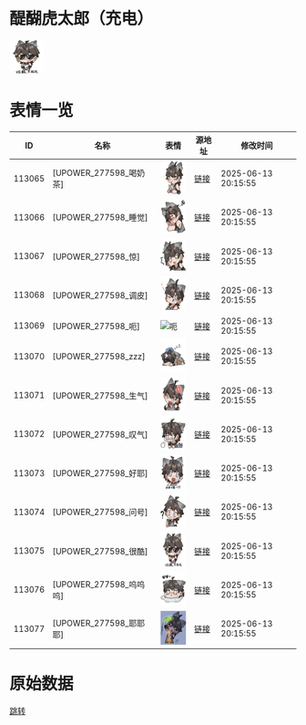 # 醍醐虎太郎（充电）

<img src="./cover.png" height="60" alt="cover" />

# 表情一览

|ID|名称|表情|源地址|修改时间|
|----|----|----|----|----|
|113065|[UPOWER_277598_喝奶茶]|<img src="./pic/113065_%5BUPOWER_277598_喝奶茶%5D.png" height="60" alt="喝奶茶"/>|[链接](https://i0.hdslb.com/bfs/garb/72712408c03a4e4b0dad5e4986336e35da1682b3.png)|2025-06-13 20:15:55|
|113066|[UPOWER_277598_睡觉]|<img src="./pic/113066_%5BUPOWER_277598_睡觉%5D.png" height="60" alt="睡觉"/>|[链接](https://i0.hdslb.com/bfs/garb/189a884e8069ea1a070cc370e06446409221c106.png)|2025-06-13 20:15:55|
|113067|[UPOWER_277598_惊]|<img src="./pic/113067_%5BUPOWER_277598_惊%5D.png" height="60" alt="惊"/>|[链接](https://i0.hdslb.com/bfs/garb/b951b910fe125c6bf8be665ab0f3bd268ee12ecc.png)|2025-06-13 20:15:55|
|113068|[UPOWER_277598_调皮]|<img src="./pic/113068_%5BUPOWER_277598_调皮%5D.png" height="60" alt="调皮"/>|[链接](https://i0.hdslb.com/bfs/garb/583fe0589f9f810e4f906db6b7c14d78f4d64088.png)|2025-06-13 20:15:55|
|113069|[UPOWER_277598_呃]|<img src="./pic/113069_%5BUPOWER_277598_呃%5D.png" height="60" alt="呃"/>|[链接](https://i0.hdslb.com/bfs/garb/642e25f2127be5b636c76cf3259aca2a50c51bc0.png)|2025-06-13 20:15:55|
|113070|[UPOWER_277598_zzz]|<img src="./pic/113070_%5BUPOWER_277598_zzz%5D.png" height="60" alt="zzz"/>|[链接](https://i0.hdslb.com/bfs/garb/b61014f71a73a0403538f4a6881ad0ff21f98c23.png)|2025-06-13 20:15:55|
|113071|[UPOWER_277598_生气]|<img src="./pic/113071_%5BUPOWER_277598_生气%5D.png" height="60" alt="生气"/>|[链接](https://i0.hdslb.com/bfs/garb/07f5c2970e8988e7d5cad1c19f4ec801e0f1661a.png)|2025-06-13 20:15:55|
|113072|[UPOWER_277598_叹气]|<img src="./pic/113072_%5BUPOWER_277598_叹气%5D.png" height="60" alt="叹气"/>|[链接](https://i0.hdslb.com/bfs/garb/69a0eed348aa80c77b4205561f7b1cbeb8ce748c.png)|2025-06-13 20:15:55|
|113073|[UPOWER_277598_好耶]|<img src="./pic/113073_%5BUPOWER_277598_好耶%5D.png" height="60" alt="好耶"/>|[链接](https://i0.hdslb.com/bfs/garb/40cbc860ee595fd338f82b3bd8cc792e8ec087b7.png)|2025-06-13 20:15:55|
|113074|[UPOWER_277598_问号]|<img src="./pic/113074_%5BUPOWER_277598_问号%5D.png" height="60" alt="问号"/>|[链接](https://i0.hdslb.com/bfs/garb/ced5ff9e4ed52d9cac1b353100dd1861cc9117c1.png)|2025-06-13 20:15:55|
|113075|[UPOWER_277598_很酷]|<img src="./pic/113075_%5BUPOWER_277598_很酷%5D.png" height="60" alt="很酷"/>|[链接](https://i0.hdslb.com/bfs/garb/0d6631413d854b7c189d2cb7127e08b56d84eb5e.png)|2025-06-13 20:15:55|
|113076|[UPOWER_277598_呜呜呜]|<img src="./pic/113076_%5BUPOWER_277598_呜呜呜%5D.png" height="60" alt="呜呜呜"/>|[链接](https://i0.hdslb.com/bfs/garb/3db2474773886765886128d091cb1e0c37e3ae67.png)|2025-06-13 20:15:55|
|113077|[UPOWER_277598_耶耶耶]|<img src="./pic/113077_%5BUPOWER_277598_耶耶耶%5D.png" height="60" alt="耶耶耶"/>|[链接](https://i0.hdslb.com/bfs/garb/c5736d8b9c1144000c458421022a06b910335cc6.png)|2025-06-13 20:15:55|

# 原始数据

[跳转](./raw.json)

